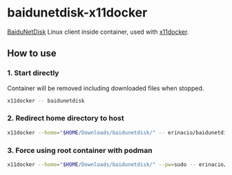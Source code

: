 # baidunetdisk-x11docker

[BaiduNetDisk](https://pan.baidu.com/) Linux client inside container, used with [x11docker](https://github.com/mviereck/x11docker).

## How to use

### 1. Start directly

Container will be removed including downloaded files when stopped.

```bash
x11docker -- baidunetdisk
```

### 2. Redirect home directory to host

```bash
x11docker --home="$HOME/Downloads/baidunetdisk/" -- erinacio/baidunetdisk
```

### 3. Force using root container with podman

```bash
x11docker --home="$HOME/Downloads/baidunetdisk/" --pw=sudo -- erinacio/baidunetdisk
```

